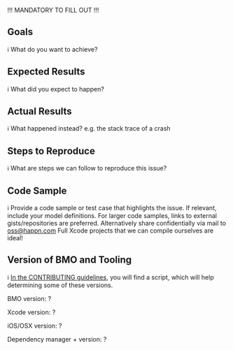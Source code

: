 !!! MANDATORY TO FILL OUT !!!
<!---

**Feature Request**: Just fill in the first two sections below.

**Bugs**: To help you as fast as possible with an issue please describe your issue
and the steps you have taken to reproduce it in as many details as possible.

-->

## Goals
ℹ What do you want to achieve?


## Expected Results
ℹ What did you expect to happen?


## Actual Results
ℹ What happened instead? e.g. the stack trace of a crash


## Steps to Reproduce
ℹ What are steps we can follow to reproduce this issue?


## Code Sample
ℹ 
Provide a code sample or test case that highlights the issue.
If relevant, include your model definitions.
For larger code samples, links to external gists/repositories are preferred.
Alternatively share confidentially via mail to oss@happn.com
Full Xcode projects that we can compile ourselves are ideal!


## Version of BMO and Tooling
ℹ 
[In the CONTRIBUTING guidelines](https://github.com/happn-app/BMO/blob/master/CONTRIBUTING.md#speeding-things-up-runner), you will find a script, which will help determining some of these versions.

BMO version: ?

Xcode version: ?

iOS/OSX version: ?

Dependency manager + version: ?
